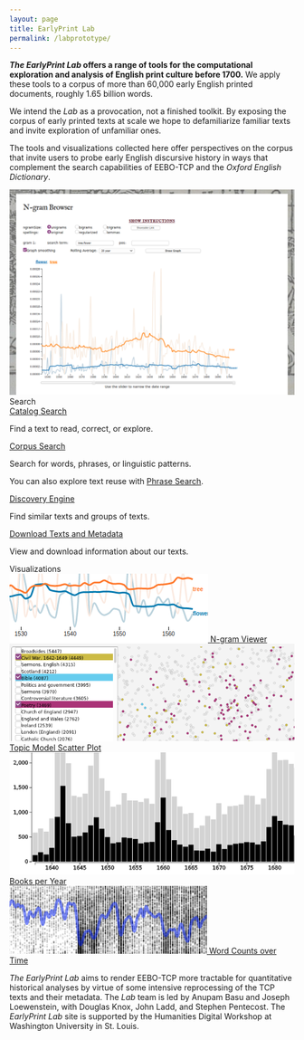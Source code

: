```yaml
---
layout: page
title: EarlyPrint Lab
permalink: /labprototype/
---
```


<p class="ph3"><b><em>The EarlyPrint Lab</em> offers a range of tools for the computational exploration and analysis of English print culture before 1700.</b> We apply these tools to a corpus of more than 60,000 early English printed documents, roughly 1.65 billion words.</p>

<div class="fl ph3 w-50-ns w-100">

<p>We intend the <em>Lab</em> as a provocation, not a finished toolkit. By exposing the corpus of early printed texts at scale we hope to defamiliarize familiar texts and invite exploration of unfamiliar ones.</p>

<p>The tools and visualizations collected here offer perspectives on the corpus that invite users to probe early English discursive history in ways that complement the search capabilities of EEBO-TCP and the <em>Oxford English Dictionary</em>.</p>
</div>

<div class="fl w-50-ns w-100 ph3">

<img src="/assets/img/ngram_page.png"/>

</div>

<div class="w-100 f2 b pv2 tc">Search</div>

<div class="dt fl w-25-ns pa2">
  <div class="dtc h5 tc pa2 f3 ba br3 b--gray ph2 bg-blue white shadow-4">
    <a class="link dim underline fell white" href="https://ada.artsci.wustl.edu/catalog/">Catalog Search</a>
    <p class="f5">Find a text to read, correct, or explore.</p>
  </div>
</div>

<div class="dt fl w-25-ns pa2">
  <div class="dtc h5 tc pa2 f3 ba br3 b--gray ph2 bg-blue white shadow-4">
    <a class="link dim underline fell white" href="http://ada.artsci.wustl.edu:8080/corpus-frontend-1.2/all/search/" >Corpus Search</a>
    <p class="f5">Search for words, phrases, or linguistic patterns.</p>
    <p class="f5">You can also explore text reuse with <a class="link dim underline white" href="/lab/tool_phrase_search.html">Phrase Search</a>.</p>
  </div>
</div>

<div class="dt fl w-25-ns pa2">
  <div class="dtc h5 tc pa2 f3 ba br3 b--gray ph2 bg-blue white shadow-4">
    <a class="link dim underline fell white" href="https://earlyprint.org/lab/tool_discovery_engine.html?which_to_do=find_texts&eebo_tcp_id=A43441&n_results=35&tfidf_weight=6&mallet_weight=6&tag_weight=6">Discovery Engine</a>
    <p class="f5">Find similar texts and groups of texts.</p>
  </div>
</div>

<div class="dt fl w-25-ns pa2">
  <div class="dtc h5 tc pa2 f3 ba br3 b--gray ph2 bg-blue white shadow-4">
    <a class="link dim underline fell white" href="https://earlyprint.org/download/">Download Texts and Metadata</a>
    <p class="f5">View and download information about our texts.</p>
  </div>
</div>

<div class="w-100 f2 b pv2 tc">Visualizations</div>

<div class="dt fl w-25-ns pa2">
  <div class="dtc v-mid h5 tc f3 ba br3 b--gray ph2 shadow-4">
    <a class="link dim underline dark-gray" href="https://earlyprint.org/lab/tool_ngram_browser.html">
    <img src="/assets/thumbs/n_gram.png"/>
    N-gram Viewer
    </a>
  </div>
</div>

<div class="dt fl w-25-ns pa2">
  <div class="dtc v-mid h5 tc f3 ba br3 b--gray ph2 shadow-4">
    <a class="link dim underline dark-gray" href="https://earlyprint.org/scatterplot">
    <img src="/assets/thumbs/scatterplot.png"/>
    Topic Model Scatter Plot
    </a>
  </div>
</div>

<div class="dt fl w-25-ns pa2">
  <div class="dtc v-mid h5 tc f3 ba br3 b--gray ph2 shadow-4">
    <a class="link dim underline dark-gray" href="https://earlyprint.org/lab/tool_eebo_estc_texts.html">
    <img src="/assets/thumbs/text_counts2.png"/>
    Books per Year
    </a>
  </div>
</div>

<div class="dt fl w-25-ns pa2">
  <div class="dtc v-mid h5 tc f3 ba br3 b--gray ph2 shadow-4">
    <a class="link dim underline dark-gray" href="https://earlyprint.org/lab/tool_words_per_year.html">
    <img src="/assets/thumbs/words_per_year.png"/>
    Word Counts over Time
    </a>
  </div>
</div>


<p class="fl w-100 mt4 pa2 bt b--gray"><em>The EarlyPrint Lab</em> aims to render EEBO-TCP more tractable for quantitative historical analyses by virtue of some intensive reprocessing of the TCP texts and their metadata. The <em>Lab</em> team is led by Anupam Basu and Joseph Loewenstein, with Douglas Knox, John Ladd, and Stephen Pentecost. The <em>EarlyPrint Lab</em> site is supported by the Humanities Digital Workshop at Washington University in St. Louis.</p>
